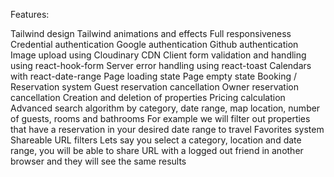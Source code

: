 Features:

Tailwind design
Tailwind animations and effects
Full responsiveness
Credential authentication
Google authentication
Github authentication
Image upload using Cloudinary CDN
Client form validation and handling using react-hook-form
Server error handling using react-toast
Calendars with react-date-range
Page loading state
Page empty state
Booking / Reservation system
Guest reservation cancellation
Owner reservation cancellation
Creation and deletion of properties
Pricing calculation
Advanced search algorithm by category, date range, map location, number of guests, rooms and bathrooms
For example we will filter out properties that have a reservation in your desired date range to travel
Favorites system
Shareable URL filters
Lets say you select a category, location and date range, you will be able to share URL with a logged out friend in another browser and they will see the same results
